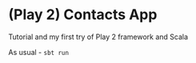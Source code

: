 # (Play 2) Contacts App
Tutorial and my first try of Play 2 framework and Scala

As usual - `sbt run`
